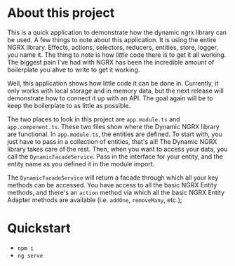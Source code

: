 # About this project
This is a quick application to demonstrate how the dynamic ngrx library can be used.
A few things to note about this application. It is using the entire NGRX library.
Effects, actions, selectors, reducers, entities, store, logger, you name it. The thing to note
is how _little_ code there is to get it all working. The biggest pain I've had with NGRX
has been the incredible amount of boilerplate you ahve to write to get it working.

Well, this application shows how little code it can be done in. Currently, it only works
with local storage and in memory data, but the next release will demonstrate how to connect
it up with an API. The goal again will be to keep the boilerplate to as little as possible.

The two places to look in this project are `app.module.ts` and `app.component.ts`. These two
files show where the Dynamic NGRX library are functional. In `app.module.ts`, the entities are
defined. To start with, you just have to pass in a collection of entities, that's all! The
Dynamic NGRX library takes care of the rest. Then, when you want to access your data,
you call the `DynamicFacadeService`. Pass in the interface for your entity, and the entity name
as you defined it in the module import.

The `DynamicFacadeService` will return a facade through which all your key methods can be accessed.
You have access to all the basic NGRX Entity methods, and there's an `action` method via which
all the basic NGRX Entity Adapter methods are available (i.e. `addOne`, `removeMany`, etc.);

# Quickstart
- `npm i`
- `ng serve`